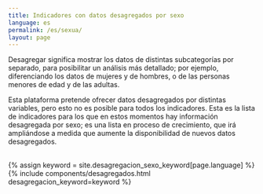 ```yaml
---
title: Indicadores con datos desagregados por sexo
language: es
permalink: /es/sexua/
layout: page
---
```



<div class="container">
<p>Desagregar significa mostrar los datos de distintas subcategorías por separado, para posibilitar un análisis más detallado; por ejemplo, diferenciando los datos de mujeres y de hombres, o de las personas menores de edad y de las adultas.</p>
<p>Esta plataforma pretende ofrecer datos desagregados por distintas variables, pero esto no es posible para todos los indicadores.  Esta es la lista de indicadores para los que en estos momentos hay información desagregada por sexo; es una lista en proceso de crecimiento, que irá ampliándose a medida que aumente la disponibilidad de nuevos datos desagregados.</p>
<br>
{% assign keyword = site.desagregacion_sexo_keyword[page.language] %}
{% include components/desagregados.html desagregacion_keyword=keyword %}
</div>
